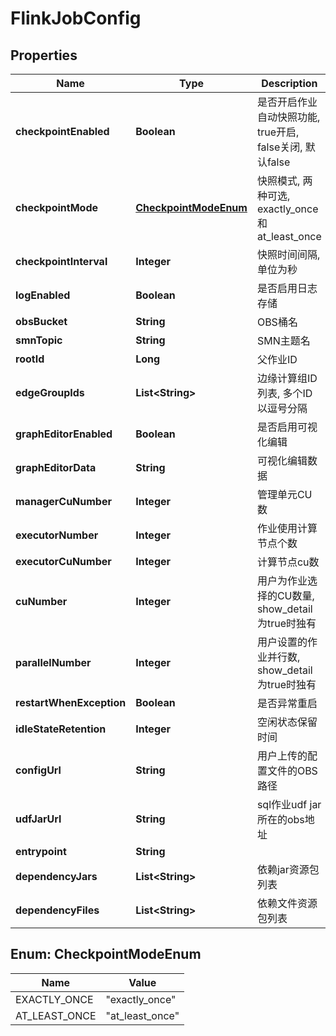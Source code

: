 
# FlinkJobConfig

## Properties
Name | Type | Description | Notes
------------ | ------------- | ------------- | -------------
**checkpointEnabled** | **Boolean** | 是否开启作业自动快照功能, true开启, false关闭, 默认false |  [optional]
**checkpointMode** | [**CheckpointModeEnum**](#CheckpointModeEnum) | 快照模式, 两种可选, exactly_once和at_least_once |  [optional]
**checkpointInterval** | **Integer** | 快照时间间隔, 单位为秒 |  [optional]
**logEnabled** | **Boolean** | 是否启用日志存储 |  [optional]
**obsBucket** | **String** | OBS桶名 |  [optional]
**smnTopic** | **String** | SMN主题名 |  [optional]
**rootId** | **Long** | 父作业ID |  [optional]
**edgeGroupIds** | **List&lt;String&gt;** | 边缘计算组ID列表, 多个ID以逗号分隔 |  [optional]
**graphEditorEnabled** | **Boolean** | 是否启用可视化编辑 |  [optional]
**graphEditorData** | **String** | 可视化编辑数据 |  [optional]
**managerCuNumber** | **Integer** | 管理单元CU数 |  [optional]
**executorNumber** | **Integer** | 作业使用计算节点个数 |  [optional]
**executorCuNumber** | **Integer** | 计算节点cu数 |  [optional]
**cuNumber** | **Integer** | 用户为作业选择的CU数量, show_detail为true时独有 |  [optional]
**parallelNumber** | **Integer** | 用户设置的作业并行数, show_detail为true时独有 |  [optional]
**restartWhenException** | **Boolean** | 是否异常重启 |  [optional]
**idleStateRetention** | **Integer** | 空闲状态保留时间 |  [optional]
**configUrl** | **String** | 用户上传的配置文件的OBS路径 |  [optional]
**udfJarUrl** | **String** | sql作业udf jar所在的obs地址 |  [optional]
**entrypoint** | **String** |  |  [optional]
**dependencyJars** | **List&lt;String&gt;** | 依赖jar资源包列表 |  [optional]
**dependencyFiles** | **List&lt;String&gt;** | 依赖文件资源包列表 |  [optional]


<a name="CheckpointModeEnum"></a>
## Enum: CheckpointModeEnum
Name | Value
---- | -----
EXACTLY_ONCE | &quot;exactly_once&quot;
AT_LEAST_ONCE | &quot;at_least_once&quot;



